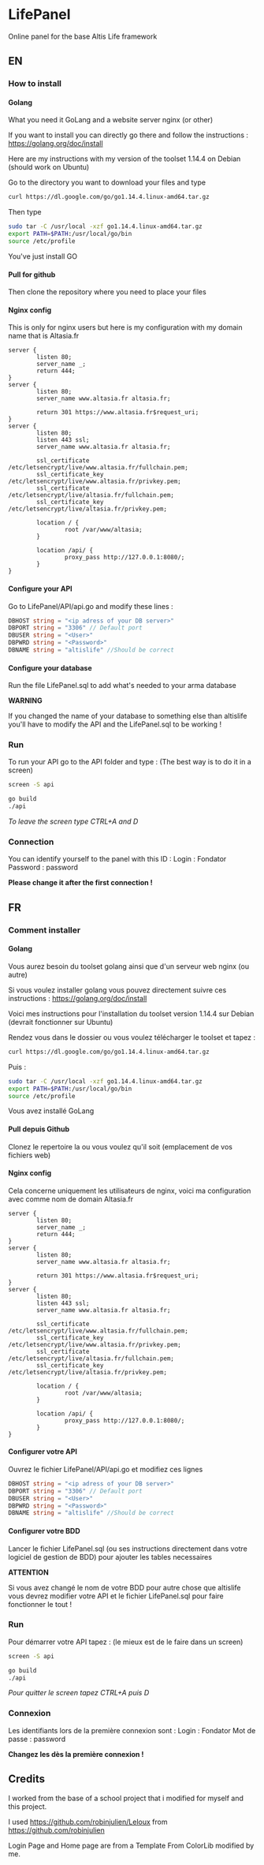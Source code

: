 # LifePanel
Online panel for the base Altis Life framework

## EN

### How to install

#### Golang

What you need it GoLang and a website server nginx (or other)

If you want to install you can directly go there and follow the instructions : https://golang.org/doc/install

Here are my instructions with my version of the toolset 1.14.4 on Debian (should work on Ubuntu)

Go to the directory you want to download your files and type

```bash
curl https://dl.google.com/go/go1.14.4.linux-amd64.tar.gz
```

Then type

```bash
sudo tar -C /usr/local -xzf go1.14.4.linux-amd64.tar.gz
export PATH=$PATH:/usr/local/go/bin
source /etc/profile
```

You've just install GO

#### Pull for github

Then clone the repository where you need to place your files

#### Nginx config

This is only for nginx users but here is my configuration with my domain name that is Altasia.fr

```nginx
server {
        listen 80;
        server_name _;
        return 444;
}
server {
        listen 80;
        server_name www.altasia.fr altasia.fr;

        return 301 https://www.altasia.fr$request_uri;
}
server {
        listen 80;
        listen 443 ssl;
        server_name www.altasia.fr altasia.fr;

        ssl_certificate /etc/letsencrypt/live/www.altasia.fr/fullchain.pem;
        ssl_certificate_key /etc/letsencrypt/live/www.altasia.fr/privkey.pem;
        ssl_certificate /etc/letsencrypt/live/altasia.fr/fullchain.pem;
        ssl_certificate_key /etc/letsencrypt/live/altasia.fr/privkey.pem;

        location / {
                root /var/www/altasia;
        }
        
        location /api/ {
                proxy_pass http://127.0.0.1:8080/;
        }
}
```

#### Configure your API

Go to LifePanel/API/api.go and modify these lines :

```go
DBHOST string = "<ip adress of your DB server>"
DBPORT string = "3306" // Default port
DBUSER string = "<User>"
DBPWRD string = "<Password>"
DBNAME string = "altislife" //Should be correct
```

#### Configure your database

Run the file LifePanel.sql to add what's needed to your arma database

**WARNING**

If you changed the name of your database to something else than altislife you'll have to modify the API and the LifePanel.sql to be working !

### Run

To run your API go to the API folder and type : (The best way is to do it in a screen)

```bash
screen -S api
```

```bash
go build
./api
```

*To leave the screen type CTRL+A and D*

### Connection

You can identify yourself to the panel with this ID :
Login : Fondator
Password : password

**Please change it after the first connection !**

## FR

### Comment installer

#### Golang

Vous aurez besoin du toolset golang ainsi que d'un serveur web nginx (ou autre)

Si vous voulez installer golang vous pouvez directement suivre ces instructions : https://golang.org/doc/install

Voici mes instructions pour l'installation du toolset version 1.14.4 sur Debian (devrait fonctionner sur Ubuntu)

Rendez vous dans le dossier ou vous voulez télécharger le toolset et tapez :

```bash
curl https://dl.google.com/go/go1.14.4.linux-amd64.tar.gz
```

Puis :

```bash
sudo tar -C /usr/local -xzf go1.14.4.linux-amd64.tar.gz
export PATH=$PATH:/usr/local/go/bin
source /etc/profile
```

Vous avez installé GoLang

#### Pull depuis Github

Clonez le repertoire la ou vous voulez qu'il soit (emplacement de vos fichiers web)

#### Nginx config

Cela concerne uniquement les utilisateurs de nginx, voici ma configuration avec comme nom de domain Altasia.fr

```nginx
server {
        listen 80;
        server_name _;
        return 444;
}
server {
        listen 80;
        server_name www.altasia.fr altasia.fr;

        return 301 https://www.altasia.fr$request_uri;
}
server {
        listen 80;
        listen 443 ssl;
        server_name www.altasia.fr altasia.fr;

        ssl_certificate /etc/letsencrypt/live/www.altasia.fr/fullchain.pem;
        ssl_certificate_key /etc/letsencrypt/live/www.altasia.fr/privkey.pem;
        ssl_certificate /etc/letsencrypt/live/altasia.fr/fullchain.pem;
        ssl_certificate_key /etc/letsencrypt/live/altasia.fr/privkey.pem;

        location / {
                root /var/www/altasia;
        }
        
        location /api/ {
                proxy_pass http://127.0.0.1:8080/;
        }
}
```

#### Configurer votre API

Ouvrez le fichier LifePanel/API/api.go et modifiez ces lignes

```go
DBHOST string = "<ip adress of your DB server>"
DBPORT string = "3306" // Default port
DBUSER string = "<User>"
DBPWRD string = "<Password>"
DBNAME string = "altislife" //Should be correct
```

#### Configurer votre BDD

Lancer le fichier LifePanel.sql (ou ses instructions directement dans votre logiciel de gestion de BDD) pour ajouter les tables necessaires

**ATTENTION**

Si vous avez changé le nom de votre BDD pour autre chose que altislife vous devrez modifier votre API et le fichier LifePanel.sql pour faire fonctionner le tout !

### Run

Pour démarrer votre API tapez : (le mieux est de le faire dans un screen)

```bash
screen -S api
```

```bash
go build
./api
```

*Pour quitter le screen tapez CTRL+A puis D*

### Connexion

Les identifiants lors de la première connexion sont :
Login : Fondator
Mot de passe : password

**Changez les dès la première connexion !**

## Credits

I worked from the base of a school project that i modified for myself and this project.

I used https://github.com/robinjulien/Leloux from https://github.com/robinjulien

Login Page and Home page are from a Template From ColorLib modified by me.
